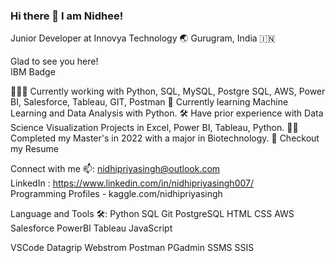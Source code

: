 ### Hi there 👋 I am Nidhee!
Junior Developer at Innovya Technology
🌏 Gurugram, India 🇮🇳

Glad to see you here!   
IBM Badge

👨🏽‍💻   Currently working with Python, SQL, MySQL, Postgre SQL, AWS, Power BI, Salesforce, Tableau, GIT, Postman
🚀   Currently learning Machine Learning and Data Analysis with Python.
🛠    Have prior experience with Data Science Visualization Projects in Excel, Power BI, Tableau, Python.
🧑‍🎓    Completed my Master's in 2022 with a major in Biotechnology.
📝 Checkout my Resume

Connect with me 📫: nidhipriyasingh@outlook.com  
LinkedIn           : https://www.linkedin.com/in/nidhipriyasingh007/         
Programming Profiles - kaggle.com/nidhipriyasingh	

Language and Tools 🛠:
Python  SQL  Git  PostgreSQL  HTML  CSS
AWS  Salesforce  PowerBI  Tableau  JavaScript 

VSCode  Datagrip  Webstrom  Postman PGadmin
SSMS  SSIS


